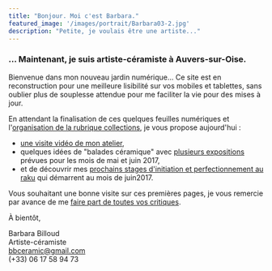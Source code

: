 ```yaml
---
title: "Bonjour. Moi c'est Barbara."
featured_image: '/images/portrait/Barbara03-2.jpg'
description: "Petite, je voulais être une artiste..."
---
```

### ... Maintenant, je suis artiste-céramiste à Auvers-sur-Oise.

Bienvenue dans mon nouveau jardin numérique... Ce site est en reconstruction pour une meilleure lisibilité sur vos mobiles et tablettes, sans oublier plus de souplesse attendue pour me faciliter la vie pour des mises à jour. 

En attendant la finalisation de ces quelques feuilles numériques et l'[organisation de la rubrique collections](../collections/), je vous propose aujourd'hui : 

- [une visite vidéo de mon atelier](/atelier/), 
- quelques idées de "balades céramique" avec [plusieurs  expositions](/expositions/) prévues pour les mois de mai et juin 2017, 
- et de découvrir mes [prochains stages d'initiation et perfectionnement au raku](/stages) qui démarrent au mois de juin2017.

Vous souhaitant une bonne visite sur ces premières pages, je vous remercie par avance de me [faire part de toutes vos critiques](/contact).

À bientôt,


Barbara Billoud<br>
Artiste-céramiste<br>
bbceramic@gmail.com<br>
(+33) 06 17 58 94 73

